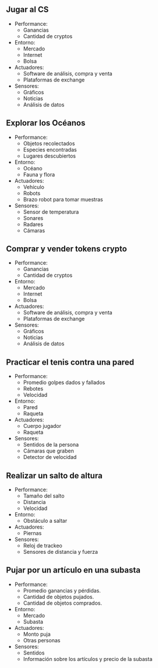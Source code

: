 ## **Jugar al CS**

- Performance:
  - Ganancias
  - Cantidad de cryptos
- Entorno:
  - Mercado
  - Internet
  - Bolsa
- Actuadores:
  - Software de análisis, compra y venta
  - Plataformas de exchange
- Sensores:
  - Gráficos
  - Noticias
  - Análisis de datos


## **Explorar los Océanos**

- Performance:
  - Objetos recolectados
  - Especies encontradas
  - Lugares descubiertos
- Entorno:
  - Océano
  - Fauna y flora
- Actuadores:
  - Vehículo
  - Robots
  - Brazo robot para tomar muestras
- Sensores:
  - Sensor de temperatura
  - Sonares
  - Radares
  - Cámaras

## **Comprar y vender tokens crypto**

- Performance:
  - Ganancias
  - Cantidad de cryptos
- Entorno:
  - Mercado
  - Internet
  - Bolsa
- Actuadores:
  - Software de análisis, compra y venta
  - Plataformas de exchange
- Sensores:
  - Gráficos
  - Noticias
  - Análisis de datos

## **Practicar el tenis contra una pared**

- Performance:
  - Promedio golpes dados y fallados
  - Rebotes
  - Velocidad
- Entorno:
  - Pared
  - Raqueta
- Actuadores:
  - Cuerpo jugador
  - Raqueta
- Sensores:
  - Sentidos de la persona
  - Cámaras que graben
  - Detector de velocidad

## **Realizar un salto de altura**

- Performance:
  - Tamaño del salto
  - Distancia
  - Velocidad
- Entorno:
  - Obstáculo a saltar
- Actuadores:
  - Piernas
- Sensores:
  - Reloj de trackeo
  - Sensores de distancia y fuerza

## **Pujar por un artículo en una subasta**

- Performance:
  - Promedio ganancias y pérdidas.
  - Cantidad de objetos pujados.
  - Cantidad de objetos comprados.
- Entorno:
  - Mercado
  - Subasta
- Actuadores:
  - Monto puja
  - Otras personas
- Sensores:
  - Sentidos
  - Información sobre los artículos y precio de la subasta

